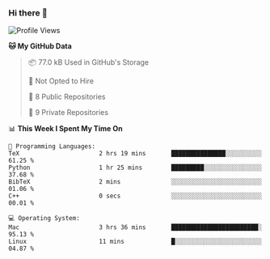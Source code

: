 ### Hi there 👋

<!--
**huayuan4396/huayuan4396** is a ✨ _special_ ✨ repository because its `README.md` (this file) appears on your GitHub profile.

Here are some ideas to get you started:

- 🔭 I’m currently working on ...
- 🌱 I’m currently learning ...
- 👯 I’m looking to collaborate on ...
- 🤔 I’m looking for help with ...
- 💬 Ask me about ...
- 📫 How to reach me: ...
- 😄 Pronouns: ...
- ⚡ Fun fact: ...
-->

<!--START_SECTION:waka-->
![Profile Views](http://img.shields.io/badge/Profile%20Views-0-blue)

**🐱 My GitHub Data** 

> 📦 77.0 kB Used in GitHub's Storage 
 > 
> 🚫 Not Opted to Hire
 > 
> 📜 8 Public Repositories 
 > 
> 🔑 9 Private Repositories 
 > 
📊 **This Week I Spent My Time On** 

```text
💬 Programming Languages: 
TeX                      2 hrs 19 mins       ███████████████░░░░░░░░░░   61.25 % 
Python                   1 hr 25 mins        █████████░░░░░░░░░░░░░░░░   37.68 % 
BibTeX                   2 mins              ░░░░░░░░░░░░░░░░░░░░░░░░░   01.06 % 
C++                      0 secs              ░░░░░░░░░░░░░░░░░░░░░░░░░   00.01 % 

💻 Operating System: 
Mac                      3 hrs 36 mins       ████████████████████████░   95.13 % 
Linux                    11 mins             █░░░░░░░░░░░░░░░░░░░░░░░░   04.87 % 
```


<!--END_SECTION:waka-->

